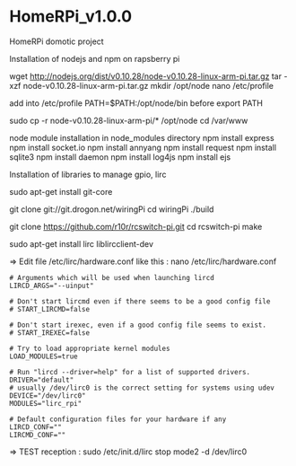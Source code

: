 # HomeRPi_v1.0.0
HomeRPi domotic project

Installation of nodejs and npm on rapsberry pi

wget http://nodejs.org/dist/v0.10.28/node-v0.10.28-linux-arm-pi.tar.gz
tar -xzf node-v0.10.28-linux-arm-pi.tar.gz
mkdir /opt/node
nano /etc/profile

add into /etc/profile 
    PATH=$PATH:/opt/node/bin
before
    export PATH

sudo cp -r node-v0.10.28-linux-arm-pi/* /opt/node
cd /var/www

node module installation in node_modules directory
npm install express
npm install socket.io
npm install annyang
npm install request
npm install sqlite3
npm install daemon
npm install log4js
npm install ejs

Installation of libraries to manage gpio, lirc

sudo apt-get install git-core

git clone git://git.drogon.net/wiringPi
cd wiringPi
./build

git clone https://github.com/r10r/rcswitch-pi.git
cd rcswitch-pi
make

sudo apt-get install lirc liblircclient-dev

=> Edit file /etc/lirc/hardware.conf like this :
nano /etc/lirc/hardware.conf

    # Arguments which will be used when launching lircd
    LIRCD_ARGS="--uinput"
     
    # Don't start lircmd even if there seems to be a good config file
    # START_LIRCMD=false
     
    # Don't start irexec, even if a good config file seems to exist.
    # START_IREXEC=false
     
    # Try to load appropriate kernel modules
    LOAD_MODULES=true
     
    # Run "lircd --driver=help" for a list of supported drivers.
    DRIVER="default"
    # usually /dev/lirc0 is the correct setting for systems using udev
    DEVICE="/dev/lirc0"
    MODULES="lirc_rpi"
     
    # Default configuration files for your hardware if any
    LIRCD_CONF=""
    LIRCMD_CONF=""

=> TEST reception :
sudo /etc/init.d/lirc stop
mode2 -d /dev/lirc0

